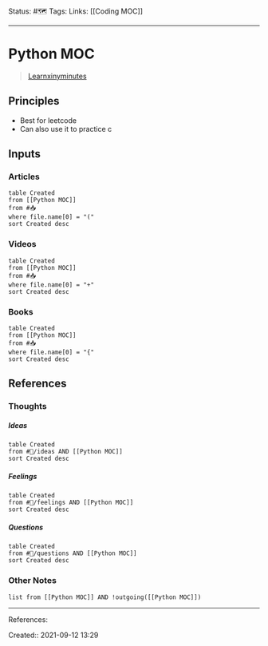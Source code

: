 Status: #🗺️ 
Tags: 
Links: [[Coding MOC]]
___
# Python MOC
> [Learnxinyminutes](https://learnxinyminutes.com/docs/python/)
## Principles
- Best for leetcode
- Can also use it to practice c
## Inputs
### Articles
```dataview
table Created
from [[Python MOC]]
from #📥 
where file.name[0] = "("
sort Created desc
```
### Videos
```dataview
table Created
from [[Python MOC]]
from #📥
where file.name[0] = "+"
sort Created desc
```
### Books
```dataview
table Created
from [[Python MOC]]
from #📥
where file.name[0] = "{"
sort Created desc
```
## References
### Thoughts
##### Ideas
```dataview
table Created
from #💭/ideas AND [[Python MOC]]
sort Created desc
```
##### Feelings
```dataview
table Created
from #💭/feelings AND [[Python MOC]]
sort Created desc
```
##### Questions
```dataview
table Created
from #💭/questions AND [[Python MOC]]
sort Created desc
```
### Other Notes
```dataview
list from [[Python MOC]] AND !outgoing([[Python MOC]])
```
___
References:

Created:: 2021-09-12 13:29
